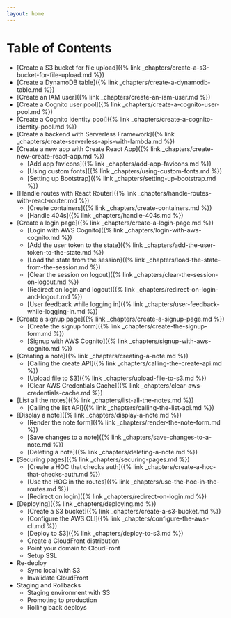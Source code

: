 ```yaml
---
layout: home
---
```


# Table of Contents

- [Create a S3 bucket for file upload]({% link _chapters/create-a-s3-bucket-for-file-upload.md %})
- [Create a DynamoDB table]({% link _chapters/create-a-dynamodb-table.md %})
- [Create an IAM user]({% link _chapters/create-an-iam-user.md %})
- [Create a Cognito user pool]({% link _chapters/create-a-cognito-user-pool.md %})
- [Create a Cognito identity pool]({% link _chapters/create-a-cognito-identity-pool.md %})
- [Create a backend with Serverless Framework]({% link _chapters/create-serverless-apis-with-lambda.md %})
- [Create a new app with Create React App]({% link _chapters/create-new-create-react-app.md %})
  - [Add app favicons]({% link _chapters/add-app-favicons.md %})
  - [Using custom fonts]({% link _chapters/using-custom-fonts.md %})
  - [Setting up Bootstrap]({% link _chapters/setting-up-bootstrap.md %})
- [Handle routes with React Router]({% link _chapters/handle-routes-with-react-router.md %})
  - [Create containers]({% link _chapters/create-containers.md %})
  - [Handle 404s]({% link _chapters/handle-404s.md %})
- [Create a login page]({% link _chapters/create-a-login-page.md %})
  - [Login with AWS Cognito]({% link _chapters/login-with-aws-cognito.md %})
  - [Add the user token to the state]({% link _chapters/add-the-user-token-to-the-state.md %})
  - [Load the state from the session]({% link _chapters/load-the-state-from-the-session.md %})
  - [Clear the session on logout]({% link _chapters/clear-the-session-on-logout.md %})
  - [Redirect on login and logout]({% link _chapters/redirect-on-login-and-logout.md %})
  - [User feedback while logging in]({% link _chapters/user-feedback-while-logging-in.md %})
- [Create a signup page]({% link _chapters/create-a-signup-page.md %})
  - [Create the signup form]({% link _chapters/create-the-signup-form.md %})
  - [Signup with AWS Cognito]({% link _chapters/signup-with-aws-cognito.md %})
- [Creating a note]({% link _chapters/creating-a-note.md %})
  - [Calling the create API]({% link _chapters/calling-the-create-api.md %})
  - [Upload file to S3]({% link _chapters/upload-file-to-s3.md %})
  - [Clear AWS Credentials Cache]({% link _chapters/clear-aws-credentials-cache.md %})
- [List all the notes]({% link _chapters/list-all-the-notes.md %})
  - [Calling the list API]({% link _chapters/calling-the-list-api.md %})
- [Display a note]({% link _chapters/display-a-note.md %})
  - [Render the note form]({% link _chapters/render-the-note-form.md %})
  - [Save changes to a note]({% link _chapters/save-changes-to-a-note.md %})
  - [Deleting a note]({% link _chapters/deleting-a-note.md %})
- [Securing pages]({% link _chapters/securing-pages.md %})
  - [Create a HOC that checks auth]({% link _chapters/create-a-hoc-that-checks-auth.md %})
  - [Use the HOC in the routes]({% link _chapters/use-the-hoc-in-the-routes.md %})
  - [Redirect on login]({% link _chapters/redirect-on-login.md %})
- [Deploying]({% link _chapters/deploying.md %})
  - [Create a S3 bucket]({% link _chapters/create-a-s3-bucket.md %})
  - [Configure the AWS CLI]({% link _chapters/configure-the-aws-cli.md %})
  - [Deploy to S3]({% link _chapters/deploy-to-s3.md %})
  - Create a CloudFront distribution
  - Point your domain to CloudFront
  - Setup SSL
- Re-deploy
  - Sync local with S3
  - Invalidate CloudFront
- Staging and Rollbacks
  - Staging environment with S3
  - Promoting to production
  - Rolling back deploys
